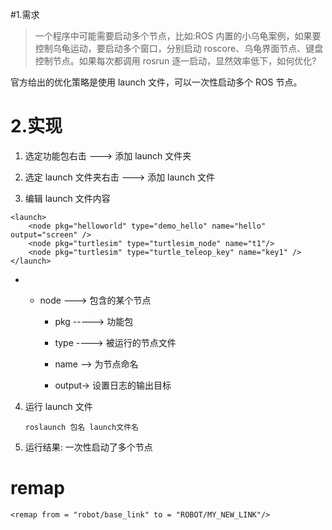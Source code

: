 #1.需求

> 一个程序中可能需要启动多个节点，比如:ROS 内置的小乌龟案例，如果要控制乌龟运动，要启动多个窗口，分别启动 roscore、乌龟界面节点、键盘控制节点。如果每次都调用 rosrun 逐一启动，显然效率低下，如何优化?

官方给出的优化策略是使用 launch 文件，可以一次性启动多个 ROS 节点。

# 2.实现

1. 选定功能包右击 ---> 添加 launch 文件夹
    
2. 选定 launch 文件夹右击 ---> 添加 launch 文件
    
3. 编辑 launch 文件内容
```launch
<launch>
    <node pkg="helloworld" type="demo_hello" name="hello" output="screen" />
    <node pkg="turtlesim" type="turtlesim_node" name="t1"/>
    <node pkg="turtlesim" type="turtle_teleop_key" name="key1" />
</launch>
```
- - node ---> 包含的某个节点
        
    - pkg -----> 功能包
        
    - type ----> 被运行的节点文件
        
    - name --> 为节点命名
        
    - output-> 设置日志的输出目标
        
4. 运行 launch 文件
    
    `roslaunch 包名 launch文件名`
    
5. 运行结果: 一次性启动了多个节点

# remap
```launch
<remap from = "robot/base_link" to = "ROBOT/MY_NEW_LINK"/>
```